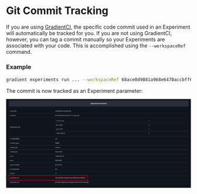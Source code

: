 # Git Commit Tracking

If you are using [GradientCI](../../projects/gradientci.md), the specific code commit used in an Experiment will automatically be tracked for you.  If you are not using GradientCI, however, you can tag a commit manually so your Experiments are associated with your code.  This is accomplished using the `--workspaceRef` command.  

### Example

```bash
gradient experiments run ... --workspaceRef 68ace0d9881a968e6470accbff60a6d6728f69d1
```

The commit is now tracked as an Experiment parameter:

![](../../.gitbook/assets/image%20%2846%29.png)

